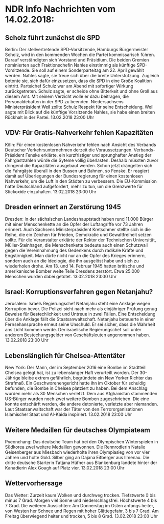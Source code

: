 # NDR Info Nachrichten vom 14.02.2018:


## Scholz führt zunächst die SPD
Berlin: Der stellvertretende SPD-Vorsitzende, Hamburgs Bürgermeister Scholz, wird in den kommenden Wochen die Partei kommissarisch führen. Darauf verständigten sich Vorstand und Präsidium. Die beiden Gremien nominierten auch Fraktionschefin Nahles einstimmig als künftige SPD-Vorsitzende. Sie soll auf einem Sonderparteitag am 22. April gewählt werden. Nahles sagte, sie freue sich über die breite Unterstützung. Zugleich betonte sie, sich dafür einzusetzen, dass die SPD in eine Große Koalition eintritt. Parteichef Schulz war am Abend mit sofortiger Wirkung zurückgetreten. Schulz sagte, er scheide ohne Bitterkeit und ohne Groll aus diesem Amt. Mit seinem Verzicht wolle er dazu beitragen, die Personaldebatten in der SPD zu beenden. Niedersachsens Ministerpräsident Weil zollte Schulz Respekt für seine Entscheidung. Weil sagte mit Blick auf die künftige Vorsitzende Nahles, sie habe einen breiten Rückhalt in der Partei. 13.02.2018 23:00 Uhr 

## VDV: Für Gratis-Nahverkehr fehlen Kapazitäten
Köln: Für einen kostenlosen Nahverkehr fehlen nach Ansicht des Verbands Deutscher Verkehrsunternehmen derzeit die Voraussetzungen. Verbands-Präsident Fenske erklärte, ein kurzfristiger und sprunghafter Anstieg der Fahrgastzahlen würde die Syteme völlig überlasten. Deshalb müssten zuvor dringend die Kapazitäten ausgebaut werden. Schon jetzt drängelten sich die Fahrgäste überall in den Bussen und Bahnen, so Fenske. Er reagiert damit auf Überlegungen der Bundesregierung für einen kostenlosen Nahverkehr, um die Luft in den Städten zu verbessern. Die EU-Kommission hatte Deutschland aufgefordert, mehr zu tun, um die Grenzwerte für Stickoxide einzuhalten. 13.02.2018 23:00 Uhr 

## Dresden erinnert an Zerstörung 1945
Dresden: In der sächsischen Landeshauptstadt haben rund 11.000 Bürger mit einer Menschenkette an die Opfer der Luftangriffe vor 73 Jahren erinnert. Auch Sachsens Ministerpräsident Kretschmer stellte sich in die Reihe, die ein Zeichen für Frieden, Demokratie und Gewaltfreiheit setzen sollte. Für die Veranstalter erklärte der Rektor der Technischen Universität, Müller-Steinhagen, die Menschenkette bedeute auch einen Schutzwall gegen die Vereinnahmung des Gedenkens durch radikale Kräfte und Engstirnigkeit. Man dürfe nicht nur an die Opfer des Krieges erinnern, sondern auch an die Ideologie, die ihn ausgelöst habe und sich zu wiederholen drohe. Am 13. und 14. Februar 1945 hatten britische und amerikanische Bomber weite Teile Dresdens zerstört. Etwa 25.000 Menschen wurden dabei getötet. 13.02.2018 23:00 Uhr 

## Israel: Korruptionsverfahren gegen Netanjahu?
Jerusalem: 	Israels Regierungschef Netanjahu steht eine Anklage wegen Korruption bevor. Die Polizei sieht nach mehr als einjähriger Prüfung genug Beweise für Bestechlichkeit und Untreue in zwei Fällen. Eine Entscheidung über die Anklage fällt die Staatsanwaltschaft. Netanjahu beteuerte in einer Fernsehansprache erneut seine Unschuld. Er sei sicher, dass die Wahrheit ans Licht kommen werde. Der israelische Regierungschef soll unter anderem Bestechungsgelder von Geschäftsleuten angenommen haben. 13.02.2018 23:00 Uhr 

## Lebenslänglich für Chelsea-Attentäter
New York: Der Mann, der im September 2016 eine Bombe im Stadtteil Chelsea gelegt hat, ist zu lebenslanger Haft verurteilt worden. Der 30-Jährige bleibe extrem gefährlich, begründete ein New Yorker Richter das Strafmaß. Ein Geschworenengericht hatte ihn im Oktober für schuldig befunden, die Bombe in Chelsea platziert zu haben. Bei dem Anschlag wurden mehr als 30 Menschen verletzt. Dem aus Afghanistan stammenden US-Bürger wurden noch zwei weitere Bomben zugeschrieben. Die eine konnte entschärft werden, die andere detonierte, verletzte aber niemanden. Laut Staatsanwaltschaft war der Täter von den Terrororganisationen Islamischer Staat und Al-Kaida inspiriert. 13.02.2018 23:00 Uhr 

## Weitere Medaillen für deutsches Olympiateam
Pyeonchang: Das deutsche Team hat bei den Olympischen Winterspielen in Südkorea zwei weitere Medaillen gewonnen. Die Rennrodlerin Natalie Geisenberger aus Miesbach wiederholte ihren Olympiasieg von vor vier Jahren und holte Gold. Silber ging an Dajana Eitberger aus Ilmenau. Die dritte deutsche Starterin Tatjana Hüfner aus Blankenburg landete hinter der Kanadierin Alex Gough auf Platz vier. 13.02.2018 23:00 Uhr 

## Wettervorhersage
Das Wetter:
Zurzeit kaum Wolken und durchweg trocken. Tiefstwerte 0 bis minus 7 Grad. Morgen viel Sonne und niederschlagsfrei. Höchstwerte 4 bis 7 Grad. Die weiteren Aussichten: Am Donnerstag im Osten anfangs heiter, von Westen her Schnee und Regen mit hoher Glättegefahr, 3 bis 7 Grad. Am Freitag überwiegend heiter und trocken, 5 bis 8 Grad. 13.02.2018 23:00 Uhr 
